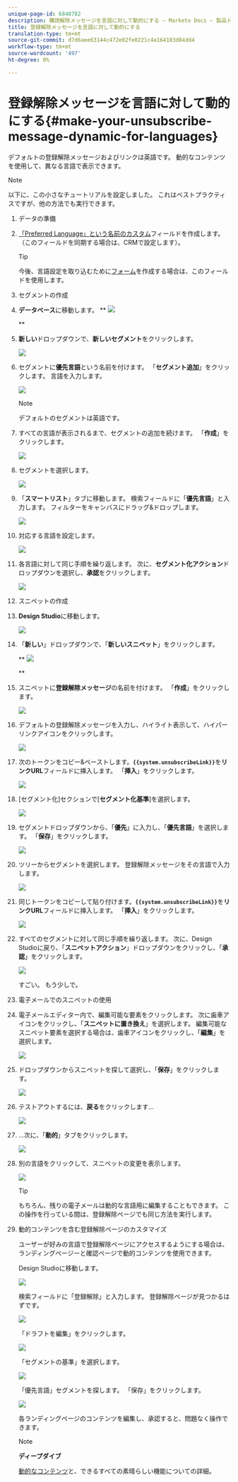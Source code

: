 ```yaml
---
unique-page-id: 6848782
description: 購読解除メッセージを言語に対して動的にする — Marketo Docs — 製品ドキュメント
title: 登録解除メッセージを言語に対して動的にする
translation-type: tm+mt
source-git-commit: d7d6aee63144c472e02fe0221c4a164183d04dd4
workflow-type: tm+mt
source-wordcount: '497'
ht-degree: 0%

---
```



# 登録解除メッセージを言語に対して動的にする{#make-your-unsubscribe-message-dynamic-for-languages}

デフォルトの登録解除メッセージおよびリンクは英語です。 動的なコンテンツを使用して、異なる言語で表示できます。

>[!NOTE]
>
>以下に、この小さなチュートリアルを設定しました。 これはベストプラクティスですが、他の方法でも実行できます。

1. データの準備
1. [「Preferred Language」という名前のカスタム](../../../../product-docs/administration/field-management/create-a-custom-field-in-marketo.md)フィールドを作成します。（このフィールドを同期する場合は、CRMで設定します）。

   >[!TIP]
   >
   >今後、言語設定を取り込むために[フォーム](../../../../product-docs/demand-generation/forms/creating-a-form/create-a-form.md)を作成する場合は、このフィールドを使用します。

1. セグメントの作成
1. **データベース**に移動します。
** ![](assets/db.png)

   **

1. **新しい**&#x200B;ドロップダウンで、**新しいセグメント**&#x200B;をクリックします。

   ![](assets/two.png)

1. セグメントに&#x200B;**優先言語**&#x200B;という名前を付けます。 「**セグメント追加**」をクリックします。 言語を入力します。

   ![](assets/image2015-3-9-8-3a33-3a44.png)

   >[!NOTE]
   >
   >デフォルトのセグメントは英語です。

1. すべての言語が表示されるまで、セグメントの追加を続けます。 「**作成**」をクリックします。

   ![](assets/image2015-3-9-8-3a38-3a5.png)

1. セグメントを選択します。

   ![](assets/image2015-3-9-8-3a38-3a17.png)

1. 「**スマートリスト**」タブに移動します。 検索フィールドに「**優先言語**」と入力します。 フィルターをキャンバスにドラッグ&amp;ドロップします。

   ![](assets/six.png)

1. 対応する言語を設定します。

   ![](assets/seven.png)

1. 各言語に対して同じ手順を繰り返します。 次に、**セグメント化アクション**&#x200B;ドロップダウンを選択し、**承認**&#x200B;をクリックします。

   ![](assets/image2015-3-9-8-3a39-3a36.png)

1. スニペットの作成
1. **Design Studio**&#x200B;に移動します。

   ![](assets/ds.png)

1. 「**新しい**」ドロップダウンで、「**新しいスニペット**」をクリックします。

   ** ![](assets/ten.png)

   **

1. スニペットに&#x200B;**登録解除メッセージ**&#x200B;の名前を付けます。 「**作成**」をクリックします。

   ![](assets/image2015-3-9-8-3a40-3a54.png)

1. デフォルトの登録解除メッセージを入力し、ハイライト表示して、ハイパーリンクアイコンをクリックします。

   ![](assets/image2015-3-9-8-3a41-3a47.png)

1. 次のトークンをコピー&amp;ペーストします。**`{{system.unsubscribeLink}}`**&#x200B;を&#x200B;**リンクURL**&#x200B;フィールドに挿入します。 「**挿入**」をクリックします。

   ![](assets/image2015-3-9-8-3a43-3a17.png)

1. [セグメント化]セクションで[**セグメント化基準**]を選択します。

   ![](assets/image2015-3-9-8-3a44-3a16.png)

1. セグメントドロップダウンから、「**優先**」に入力し、「**優先言語**」を選択します。 「**保存**」をクリックします。

   ![](assets/image2015-3-9-8-3a44-3a32.png)

1. ツリーからセグメントを選択します。 登録解除メッセージをその言語で入力します。

   ![](assets/image2015-3-9-8-3a45-3a43.png)

1. 同じトークンをコピーして貼り付けます。**`{{system.unsubscribeLink}}`**&#x200B;を&#x200B;**リンクURL**&#x200B;フィールドに挿入します。 「**挿入**」をクリックします。

   ![](assets/image2015-3-9-8-3a47-3a4.png)

1. すべてのセグメントに対して同じ手順を繰り返します。 次に、Design Studioに戻り、「**スニペットアクション**」ドロップダウンをクリックし、「**承認**」をクリックします。

   ![](assets/image2015-3-9-8-3a47-3a34.png)

   すごい。 もう少しで。

1. 電子メールでのスニペットの使用
1. 電子メールエディター内で、編集可能な要素をクリックします。 次に歯車アイコンをクリックし、「**スニペットに置き換え**」を選択します。 編集可能なスニペット要素を選択する場合は、歯車アイコンをクリックし、「**編集**」を選択します。

   ![](assets/4.1.png)

1. ドロップダウンからスニペットを探して選択し、「**保存**」をクリックします。

   ![](assets/image2015-3-9-8-3a50-3a16.png)

1. テストアウトするには、**戻る**&#x200B;をクリックします…

   ![](assets/4.3.png)

1. ...次に、「**動的**」タブをクリックします。

   ![](assets/4.4.png)

1. 別の言語をクリックして、スニペットの変更を表示します。

   ![](assets/4.5.png)

   >[!TIP]
   >
   >もちろん、残りの電子メールは動的な言語用に編集することもできます。 この操作を行っている間は、登録解除ページでも同じ方法を実行します。

1. 動的コンテンツを含む登録解除ページのカスタマイズ

   ユーザーが好みの言語で登録解除ページにアクセスするようにする場合は、ランディングページーと確認ページで動的コンテンツを使用できます。

   Design Studioに移動します。

   ![](assets/ds.png)

   検索フィールドに「登録解除」と入力します。 登録解除ページが見つかるはずです。

   ![](assets/image2015-3-9-8-3a51-3a53.png)

   「ドラフトを編集」をクリックします。

   ![](assets/image2015-3-9-8-3a52-3a23.png)

   「セグメントの基準」を選択します。

   ![](assets/image2015-3-9-8-3a52-3a57.png)

   「優先言語」セグメントを探します。 「保存」をクリックします。

   ![](assets/image2015-3-9-8-3a53-3a54.png)

   各ランディングページのコンテンツを編集し、承認すると、問題なく操作できます。

   >[!NOTE]
   >
   >**ディープダイブ**
   >
   >
   >[動的なコンテンツ](../../../../product-docs/personalization/segmentation-and-snippets/segmentation/understanding-dynamic-content.md)と、できるすべての素晴らしい機能についての詳細。

